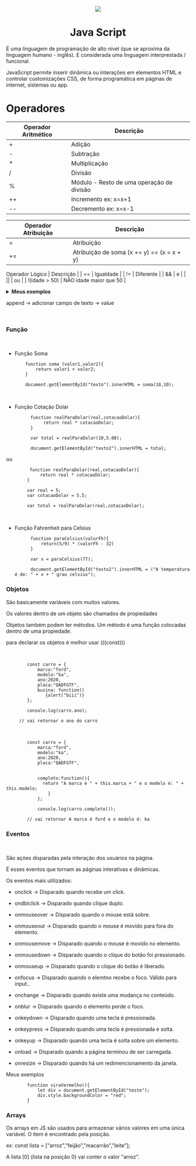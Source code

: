 
<br>
<h1 align="center">
<img src="./.github/js.png">
</h1>
<h1 align="center">Java Script</h1>

É uma linguagem de programação de alto nível (que se aproxima da linguagem humano - inglês). E considerada uma linguagem interprestada / funcional.

JavaScript permite inserir dinâmica ou interações em elementos HTML e controlar customizações CSS, de forma programática em páginas de internet, sistemas ou app.

# Operadores
| Operador Aritmético |  Descrição  |
| ----------- | ----------- |
| + | Adição |
| - | Subtração |
| * | Multiplicação |
| / | Divisão |
| % | Módulo - Resto de uma operação de divisão |
| ++ | Incremento ex: x=x+1
| -- | Decremento ex: x=x-1

 Operador Atribuição |  Descrição  |
| ----------- | ----------- |
| = | Atribuição |
| += | Atribuição de soma (x += y) == (x = x + y) |

 Operador Lógico |  Descrição  |
| == | Igualdade |
| != | Diferente |
| && | e |
| || | ou |
| !(idade > 50) | NÃO idade maior que 50 |

<details>
<summary><strong>Meus exemplos</strong></summary>

Para fazer declarações: console.log("")

#

Para grupo de funções:
function minhafuncao(){} 

#

para declarar variáveis: var, let, const

#

para imprimir na tela:
document.getElementById("texto").innerHTML = "o texto que vc quer";

#

operador condicional ternário:
var idade, eleitor;

idade = 25;
eleitor = (idade < 18) ? "Não é eleitor" : "Sim, é eleitor";

alert ('A resposta é: ' + eleitor + ' a idade dele é: ' + idade);

#
 







</details>

append -> adicionar 
campo de texto -> value

<br>

<h3>Função</h3>

<br>

* Função Soma 

          function soma (valor1,valor2){
              return valor1 + valor2;
          }

          document.getElementById("texto").innerHTML = soma(10,10);


  <br>

* Função Cotação Dolar

            function realParaDolar(real,cotacaoDolar){
                 return real * cotacaoDolar;
            }

            var total = realParaDolar(10,5.08);

            document.getElementById("texto2").innerHTML = total;


ou


             function realParaDolar(real,cotacaoDolar){
                 return real * cotacaoDolar;
            }

            var real = 5;
            var cotacaoDolar = 5.5;

            var total = realParaDolar(real,cotacaoDolar);

<br>

* Função Fahrenheit para Celsius


            function paraCelsius(valorFh){
                return(5/9) * (valorFh - 32)
            }

            var x = paraCelsius(77);

            document.getElementById("texto2").innerHTML = ("A temperatura é de: " + x + " grau celsius");



<h3>Objetos</h3>

São basicamente variáveis com muitos valores.

Os valores dentro de um objeto são chamados de propiedades

Objetos também podem ter métodos. Um método é uma função colocadas dentro de uma propiedade.

para declarar os objetos é melhor usar (((const)))

<br>

            const carro = {
                marca:"ford", 
                modelo:"ka",
                ano:2020, 
                placa:"QADFGTF",
                buzina: function() 
                   {alert("biii")}
            };

            console.log(carro.ano);
            
         // vai retornar o ano do carro
<br>

            const carro = {
                marca:"ford", 
                modelo:"ka",
                ano:2020, 
                placa:"QADFGTF",
                    

                completo:function(){
                  return "A marca é " + this.marca + " e o modelo é: " + this.modelo;
                    }
                };

                console.log(carro.completo());

            // vai retornar A marca é ford e o modelo é: ka


<h3>Eventos</h3>

<br>

São ações disparadas pela interação dos usuários na página.

É esses eventos que tornam as páginas interativas e dinâmicas.

Os eventos mais utilizados:

* onclick -> Disparado quando recebe um click.

* ondblclick -> Disparado quando clique duplo.

* onmouseover -> Disparado quando o mouse está sobre.

* onmouseout -> Disparado quando o mouse é movido para fora do elemento.

* onmousemove -> Disparado quando o mouse é movido no elemento.

* onmousedown -> Disparado quando o clique do botão foi pressionado.

* onmouseup -> Disparado quando o clique do botão é liberado.

* onfocus -> Disparado quando o elemtno recebe o foco. Válido para input..

* onchange -> Disparado quando existe uma mudança no conteúdo.

* onblur -> Disparado quando o elemento perde o foco.

* onkeydown -> Disparado quando uma tecla é pressionada.

* onkeypress -> Disparado quando uma tecla é pressionada e solta.

* onkeyup -> Disparado quando uma tecla é solta sobre um elemento.

* onload -> Disparado quando a página terminou de ser carregada.

* onresize -> Disparado quando há um redimencionamento da janela.


<summary>

Meus exemplos 

            function viraVermelho(){
                let div = document.getElementById("teste");
                div.style.backgroundColor = "red";
            }




<h3>Arrays</h3>

Os arrays em JS são usados para armazenar vários valores em uma única variável. O item é encontrado pela posição.

ex: const lista = ["arroz","feijão","macarrão","leite"];

A lista [0] (lista na posição 0) vai conter o valor "arroz".